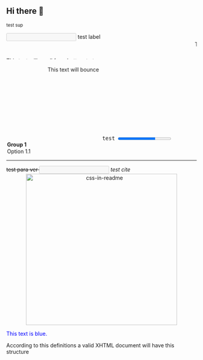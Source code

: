 ## Hi there 👋

<!--
**s1-cat/s1-cat** is a ✨ _special_ ✨ repository because its `README.md` (this file) appears on your GitHub profile.

Here are some ideas to get you started:

- 🔭 I’m currently working on ...
- 🌱 I’m currently learning ...
- 👯 I’m looking to collaborate on ...
- 🤔 I’m looking for help with ...
- 💬 Ask me about ...
- 📫 How to reach me: ...
- 😄 Pronouns: ...
- ⚡ Fun fact: ...
-->
<sup>	 test sup </sup>

   <html>  <input type="text" name="lastname" disabled="disabled" />	</html>
   <body>
<label>	test label </label>
      <marquee>This text will scroll from right to left</marquee>

<marquee direction="up">This text will scroll from bottom to top</marquee>

<marquee
  direction="down"
  width="250"
  height="200"
  behavior="alternate"
  class="outlined">
  <marquee behavior="alternate">This text will bounce</marquee>
</marquee>
      <tt>test </tt>
      <progress id="file" max="100" value="70">70%</progress>
       <optgroup label="Group 1">
    <option>Option 1.1</option>
          <hr color='#32a852' />
  </optgroup>
   <del> test para ver	</del>
    <input type="text" name="lastname" disabled="disabled" />
<cite> test cite	</cite>
<div align="center">
    <img src="seraqroda.sgv" width="400" height="400" alt="css-in-readme">
</div>
<p style="color: blue;">This text is blue.</p>
       <p bgcolor='red'>According to this definitions a valid XHTML document will have this structure</p>
   </body>

